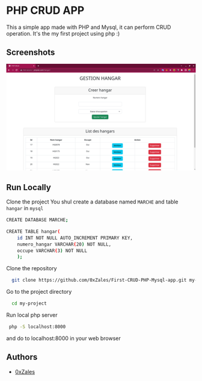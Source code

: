 # PHP CRUD APP

This a simple app made with PHP and Mysql, it can perform CRUD operation. It's
the my first project using php :)

## Screenshots

![App Screenshot](./img.png)
## Run Locally

Clone the project You shul create a database named `MARCHE` and table `hangar`
in `mysql`

```bash
CREATE DATABASE MARCHE;
```

```bash
CREATE TABLE hangar(
    id INT NOT NULL AUTO_INCREMENT PRIMARY KEY,
    numero_hangar VARCHAR(20) NOT NULL,
    occupe VARCHAR(3) NOT NULL
    );
```

Clone the repository

```bash
  git clone https://github.com/0xZales/First-CRUD-PHP-Mysql-app.git my-project
```

Go to the project directory

```bash
  cd my-project
```

Run local php server

```bash
 php -S localhost:8000
```

and do to localhost:8000 in your web browser

## Authors

- [0xZales](https://github.com/0xZales)

